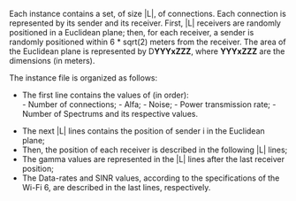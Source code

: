 
Each instance contains a set, of size |L|, of connections. Each connection is represented by its sender and its receiver. First, |L| receivers are randomly positioned in a Euclidean plane; then, for each receiver, a sender is randomly positioned within 6 * sqrt(2) meters from the receiver. The area of the Euclidean plane is represented by D**YYYxZZZ**, where **YYYxZZZ** are the dimensions (in meters).

The instance file is organized as follows:
+ The first line contains the values of (in order):  
		- Number of connections;
		- Alfa;
		- Noise;
		- Power transmission rate;
		- Number of Spectrums and its respective values.
- The next |L| lines contains the position of sender i in the Euclidean plane;
- Then, the position of each receiver is described in the following |L| lines;
- The gamma values are represented in the |L| lines after the last receiver position;
- The Data-rates and SINR values, according to the specifications of the Wi-Fi 6, are described in the last lines, respectively.